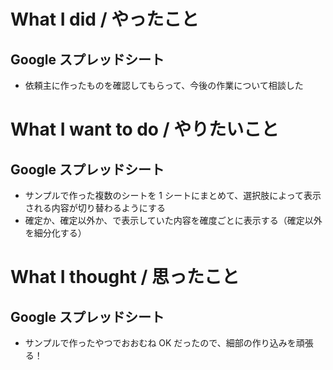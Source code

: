 # What I did / やったこと
## Google スプレッドシート
- 依頼主に作ったものを確認してもらって、今後の作業について相談した

# What I want to do / やりたいこと
## Google スプレッドシート
- サンプルで作った複数のシートを 1 シートにまとめて、選択肢によって表示される内容が切り替わるようにする
- 確定か、確定以外か、で表示していた内容を確度ごとに表示する（確定以外を細分化する）

# What I thought / 思ったこと
## Google スプレッドシート
- サンプルで作ったやつでおおむね OK だったので、細部の作り込みを頑張る！
